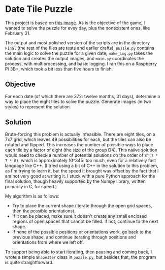 # Date Tile Puzzle

This project is based on [this image](Date%20Tile%20Puzzle/inspiration.jpg). As is the objective of the game, I wanted to solve the puzzle for evey day, plus the nonexistent ones, like February 31.

The output and most polished version of the scripts are in the directory `Final` (the rest of the files are tests and earlier drafts). `puzzle.py` contains the main logic to solve the puzzle for a given date; `make_img.py` takes the solution and creates the output images, and `main.py` coordinates the process, with multiprocessing, and basic logging. I ran this on a Raspberry Pi 3B+, which took a bit less than five hours to finish.

## Objective

For each date (of which there are 372: twelve months, 31 days), determine a way to place the eight tiles to solve the puzzle. Generate images (in two styles) to represent the solution.

## Solution

Brute-forcing this problem is actually infeasible. There are eight tiles, on a 7x7 grid, which leaves 49 possibilities for each, but the tiles can also be rotated and flipped. This increases the number of possible ways to place each tile by a factor of eight (the size of the group D4). This naiive solution would need to check a number of potential solutions on the order of `8^(7 * 7 * 8)`, which is approximately 10^345: too much, even for a relatively fast language like C++. (I tried using a bit of C++ in the solution to this problem, as I'm trying to learn it, but the speed it brought was offset by the fact that I am not very good at writing it. I stuck with a pure Python approach for the final solution, though heavily supported by the Numpy library, written primarily in C, for speed.)

My algorithm is as follows:

- Try to place the current shape (iterate through the open grid spaces, then the possible orientations).
- If it can be placed, make sure it doesn't create any small enclosed regions of open spaces that cannot be filled. If not, continue to the next shape.
- If none of the possible positions or orientations work, go back to the previous shape, and continue iterating through positions and orientations from where we left off.

To support being able to start iterating, then pausing and coming back, I wrote a simple `ShapeIter` class in `puzzle.py`, but besides that, the program is quite straightforward.
